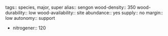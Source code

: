 tags:: species, major, super
alias:: sengon
wood-density:: 350
wood-durability:: low
wood-availability:: site
abundance:: yes
supply:: no
margin:: low
autonomy:: support

- nitrogener:: 120